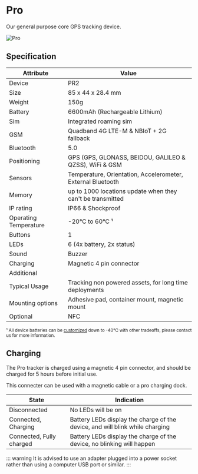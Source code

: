 <script setup>
import DownloadPdfButton from '../../components/DownloadPdfButton.vue'
</script>

<span style="float:right;"><DownloadPdfButton /></span>

# Pro

Our general purpose core GPS tracking device.

<img src="https://lightbug.io/images/product-front/LB-DEV-PR2_hu128f0c9381f6a9afd4c494ea04934e0d_235936_600x900_fit_q95_h2_box_2.webp" alt="Pro" style="max-height: 250px; max-width: 380px" id="device-image">

## Specification

| Attribute             | Value                                                       |
| --------------------- | ----------------------------------------------------------- |
| Device                | PR2                                                         |
| Size                  | 85 x 44 x 28.4 mm                                           |
| Weight                | 150g                                                        |
| Battery               | 6600mAh (Rechargeable Lithium)                               |
| Sim                   | Integrated roaming sim                                      |
| GSM                   | Quadband 4G LTE-M & NBIoT + 2G fallback                             |
| Bluetooth             | 5.0                                                         |
| Positioning           | GPS (GPS, GLONASS, BEIDOU, GALILEO & QZSS), WiFi & GSM      |
| Sensors               | Temperature, Orientation, Accelerometer, External Bluetooth |
| Memory                | up to 1000 locations update when they can't be transmitted  |
| IP rating             | IP66 & Shockproof                                           |
| Operating Temperature | -20°C to 60°C ¹                                             |
| Buttons               | 1                                                           |
| LEDs                  | 6 (4x battery, 2x status)                                   |
| Sound                 | Buzzer                                                      |
| Charging              | Magnetic 4 pin connector                                    |
| Additional            |                                                             |
| Typical Usage         | Tracking non powered assets, for long time deployments   |
| Mounting options | Adhesive pad, container mount, magnetic mount |
| Optional              | NFC                                                         |

<small>¹ All device batteries can be [customized](/devices/custom) down to -40°C with other tradeoffs, please contact us for more information.</small>

## Charging

The Pro tracker is charged using a magnetic 4 pin connector, and should be charged for 5 hours before initial use.

This connecter can be used with a magnetic cable or a pro charging dock.

<!-- TODO side by side picture of 2 charging methods -->

| State                    | Indication                                                                   |
| ------------------------ | ---------------------------------------------------------------------------- |
| Disconnected             | No LEDs will be on                                                           |
| Connected, Charging      | Battery LEDs display the charge of the device, and will blink while charging |
| Connected, Fully charged | Battery LEDs display the charge of the device, no blinking will happen       |

::: warning
It is advised to use an adapter plugged into a power socket rather than using a computer USB port or similar.
:::
